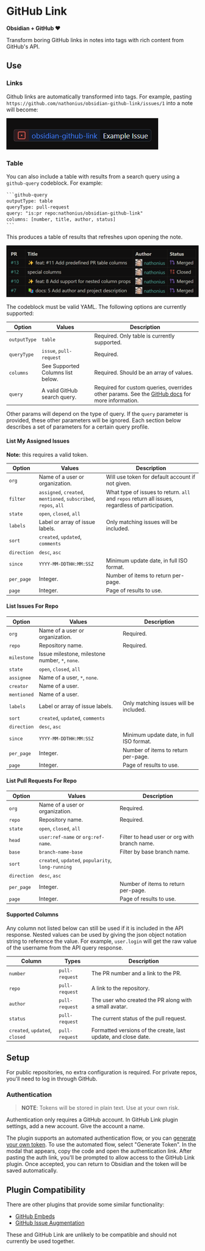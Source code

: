# GitHub Link

**Obsidian + GitHub ❤️**

Transform boring GitHub links in notes into tags with rich content from GitHub's API.

## Use

### Links

Github links are automatically transformed into tags. For example, pasting `https://github.com/nathonius/obsidian-github-link/issues/1` into a note will become:

![ExampleTag](doc/ExampleInlineTag.png)

### Table

You can also include a table with results from a search query using a `github-query` codeblock. For example:

````
```github-query
outputType: table
queryType: pull-request
query: "is:pr repo:nathonius/obsidian-github-link"
columns: [number, title, author, status]
```
````

This produces a table of results that refreshes upon opening the note.

![ExampleTable](doc/ExampleQueryResult.png)

The codeblock must be valid YAML. The following options are currently supported:

| Option       | Values                            | Description                                                                                                                                                                                       |
| ------------ | --------------------------------- | ------------------------------------------------------------------------------------------------------------------------------------------------------------------------------------------------- |
| `outputType` | `table`                           | Required. Only table is currently supported.                                                                                                                                                      |
| `queryType`  | `issue`, `pull-request`           | Required.                                                                                                                                                                                         |
| `columns`    | See Supported Columns list below. | Required. Should be an array of values.                                                                                                                                                           |
| `query`      | A valid GitHub search query.      | Required for custom queries, overrides other params. See the [GitHub docs](https://docs.github.com/en/search-github/searching-on-github/searching-issues-and-pull-requests) for more information. |

Other params will depend on the type of query. If the `query` parameter is provided, these other parameters will be ignored. Each section below describes a set of parameters for a certain query profile.

#### List My Assigned Issues

**Note:** this requires a valid token.

| Option      | Values                                                           | Description                                                                                      |
| ----------- | ---------------------------------------------------------------- | ------------------------------------------------------------------------------------------------ |
| `org`       | Name of a user or organization.                                  | Will use token for default account if not given.                                                 |
| `filter`    | `assigned`, `created`, `mentioned`, `subscribed`, `repos`, `all` | What type of issues to return. `all` and `repos` return all issues, regardless of participation. |
| `state`     | `open`, `closed`, `all`                                          |                                                                                                  |
| `labels`    | Label or array of issue labels.                                  | Only matching issues will be included.                                                           |
| `sort`      | `created`, `updated`, `comments`                                 |                                                                                                  |
| `direction` | `desc`, `asc`                                                    |                                                                                                  |
| `since`     | `YYYY-MM-DDTHH:MM:SSZ`                                           | Minimum update date, in full ISO format.                                                         |
| `per_page`  | Integer.                                                         | Number of items to return per-page.                                                              |
| `page`      | Integer.                                                         | Page of results to use.                                                                          |

#### List Issues For Repo

| Option      | Values                                          | Description                              |
| ----------- | ----------------------------------------------- | ---------------------------------------- |
| `org`       | Name of a user or organization.                 | Required.                                |
| `repo`      | Repository name.                                | Required.                                |
| `milestone` | Issue milestone, milestone number, `*`, `none`. |                                          |
| `state`     | `open`, `closed`, `all`                         |                                          |
| `assignee`  | Name of a user, `*`, `none`.                    |                                          |
| `creator`   | Name of a user.                                 |                                          |
| `mentioned` | Name of a user.                                 |                                          |
| `labels`    | Label or array of issue labels.                 | Only matching issues will be included.   |
| `sort`      | `created`, `updated`, `comments`                |                                          |
| `direction` | `desc`, `asc`                                   |                                          |
| `since`     | `YYYY-MM-DDTHH:MM:SSZ`                          | Minimum update date, in full ISO format. |
| `per_page`  | Integer.                                        | Number of items to return per-page.      |
| `page`      | Integer.                                        | Page of results to use.                  |

#### List Pull Requests For Repo

| Option      | Values                                             | Description                                  |
| ----------- | -------------------------------------------------- | -------------------------------------------- |
| `org`       | Name of a user or organization.                    | Required.                                    |
| `repo`      | Repository name.                                   | Required.                                    |
| `state`     | `open`, `closed`, `all`                            |                                              |
| `head`      | `user:ref-name` or `org:ref-name`.                 | Filter to head user or org with branch name. |
| `base`      | `branch-name-base`                                 | Filter by base branch name.                  |
| `sort`      | `created`, `updated`, `popularity`, `long-running` |                                              |
| `direction` | `desc`, `asc`                                      |                                              |
| `per_page`  | Integer.                                           | Number of items to return per-page.          |
| `page`      | Integer.                                           | Page of results to use.                      |

#### Supported Columns

Any column not listed below can still be used if it is included in the API response. Nested values can be used by giving the json object notation string to reference the value. For example, `user.login` will get the raw value of the username from the API query response.

| Column                         | Types          | Description                                                    |
| ------------------------------ | -------------- | -------------------------------------------------------------- |
| `number`                       | `pull-request` | The PR number and a link to the PR.                            |
| `repo`                         | `pull-request` | A link to the repository.                                      |
| `author`                       | `pull-request` | The user who created the PR along with a small avatar.         |
| `status`                       | `pull-request` | The current status of the pull request.                        |
| `created`, `updated`, `closed` | `pull-request` | Formatted versions of the create, last update, and close date. |

## Setup

For public repositories, no extra configuration is required. For private repos, you'll need to log in through GitHub.

### Authentication

> **NOTE**: Tokens will be stored in plain text. Use at your own risk.

Authentication only requires a GitHub account. In GitHub Link plugin settings, add a new account. Give the account a name.

The plugin supports an automated authentication flow, or you can [generate your own token](https://github.com/settings/tokens). To use the automated flow, select "Generate Token". In the modal that appears, copy the code and open the authentication link. After pasting the auth link, you'll be prompted to allow access to the GitHub Link plugin. Once accepted, you can return to Obsidian and the token will be saved automatically.

## Plugin Compatibility

There are other plugins that provide some similar functionality:

-   [GitHub Embeds](https://github.com/MrGVSV/obsidian-github-embeds)
-   [GitHub Issue Augmentation](https://github.com/samprintz/obsidian-issue-augmentation-plugin)

These and GitHub Link are unlikely to be compatible and should not currently be used together.
